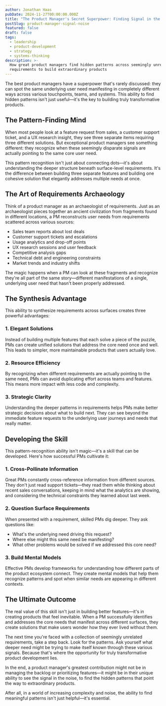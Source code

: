 ```yaml
---
author: Jonathan Haas
pubDate: 2024-11-27T00:00:00.000Z
title: "The Product Manager's Secret Superpower: Finding Signal in the Noise"
postSlug: product-manager-signal-noise
featured: false
draft: false
tags:
  - leadership
  - product-development
  - strategy
  - systems-thinking
description: >-
  How great product managers find hidden patterns across seemingly unrelated
  requirements to build extraordinary products
---
```


The best product managers have a superpower that's rarely discussed: they can
spot the same underlying user need manifesting in completely different ways
across various touchpoints, teams, and systems. This ability to find hidden
patterns isn't just useful—it's the key to building truly transformative
products.

## The Pattern-Finding Mind

When most people look at a feature request from sales, a customer support
ticket, and a UX research insight, they see three separate items requiring three
different solutions. But exceptional product managers see something different:
they recognize when these seemingly disparate signals are actually pointing to
the same core user need.

This pattern recognition isn't just about connecting dots—it's about
understanding the deeper structure beneath surface-level requirements. It's the
difference between building three separate features and building one cohesive
solution that elegantly addresses multiple needs at once.

## The Art of Requirements Archaeology

Think of a product manager as an archaeologist of requirements. Just as an
archaeologist pieces together an ancient civilization from fragments found in
different locations, a PM reconstructs user needs from requirements scattered
across various sources:

- Sales team reports about lost deals
- Customer support tickets and escalations
- Usage analytics and drop-off points
- UX research sessions and user feedback
- Competitive analysis gaps
- Technical debt and engineering constraints
- Market trends and industry shifts

The magic happens when a PM can look at these fragments and recognize they're
all part of the same story—different manifestations of a single, underlying user
need that hasn't been properly addressed.

## The Synthesis Advantage

This ability to synthesize requirements across surfaces creates three powerful
advantages:

### 1. Elegant Solutions

Instead of building multiple features that each solve a piece of the puzzle, PMs
can create unified solutions that address the core need once and well. This
leads to simpler, more maintainable products that users actually love.

### 2. Resource Efficiency

By recognizing when different requirements are actually pointing to the same
need, PMs can avoid duplicating effort across teams and features. This means
more impact with less code and complexity.

### 3. Strategic Clarity

Understanding the deeper patterns in requirements helps PMs make better
strategic decisions about what to build next. They can see beyond the immediate
feature requests to the underlying user journeys and needs that really matter.

## Developing the Skill

This pattern-recognition ability isn't magic—it's a skill that can be developed.
Here's how successful PMs cultivate it:

### 1. Cross-Pollinate Information

Great PMs constantly cross-reference information from different sources. They
don't just read support tickets—they read them while thinking about recent sales
conversations, keeping in mind what the analytics are showing, and considering
the technical constraints they learned about last week.

### 2. Question Surface Requirements

When presented with a requirement, skilled PMs dig deeper. They ask questions
like:

- What's the underlying need driving this request?
- Where else might this same need be manifesting?
- What other problems would be solved if we addressed this core need?

### 3. Build Mental Models

Effective PMs develop frameworks for understanding how different parts of the
product ecosystem connect. They create mental models that help them recognize
patterns and spot when similar needs are appearing in different contexts.

## The Ultimate Outcome

The real value of this skill isn't just in building better features—it's in
creating products that feel inevitable. When a PM successfully identifies and
addresses the core needs that manifest across different surfaces, they create
solutions that make users wonder how they ever lived without them.

The next time you're faced with a collection of seemingly unrelated
requirements, take a step back. Look for the patterns. Ask yourself what deeper
need might be trying to make itself known through these various signals. Because
that's where the opportunity for truly transformative product development lies.

In the end, a product manager's greatest contribution might not be in managing
the backlog or prioritizing features—it might be in their unique ability to see
the signal in the noise, to find the hidden patterns that point the way to
extraordinary products.

After all, in a world of increasing complexity and noise, the ability to find
meaningful patterns isn't just helpful—it's essential.
